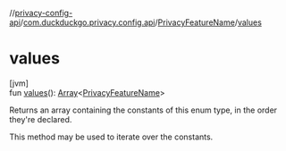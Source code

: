 //[privacy-config-api](../../../index.md)/[com.duckduckgo.privacy.config.api](../index.md)/[PrivacyFeatureName](index.md)/[values](values.md)

# values

[jvm]\
fun [values](values.md)(): [Array](https://kotlinlang.org/api/latest/jvm/stdlib/kotlin/-array/index.html)&lt;[PrivacyFeatureName](index.md)&gt;

Returns an array containing the constants of this enum type, in the order they're declared.

This method may be used to iterate over the constants.
